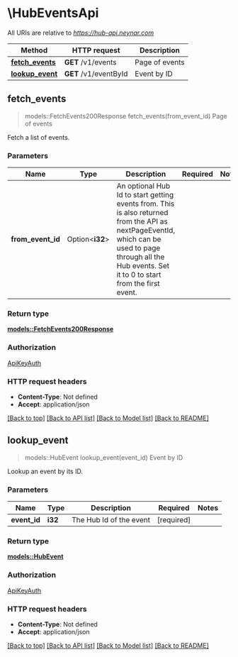 # \HubEventsApi

All URIs are relative to *https://hub-api.neynar.com*

Method | HTTP request | Description
------------- | ------------- | -------------
[**fetch_events**](HubEventsApi.md#fetch_events) | **GET** /v1/events | Page of events
[**lookup_event**](HubEventsApi.md#lookup_event) | **GET** /v1/eventById | Event by ID



## fetch_events

> models::FetchEvents200Response fetch_events(from_event_id)
Page of events

Fetch a list of events.

### Parameters


Name | Type | Description  | Required | Notes
------------- | ------------- | ------------- | ------------- | -------------
**from_event_id** | Option<**i32**> | An optional Hub Id to start getting events from. This is also returned from the API as nextPageEventId, which can be used to page through all the Hub events. Set it to 0 to start from the first event.  |  |

### Return type

[**models::FetchEvents200Response**](fetch_events_200_response.md)

### Authorization

[ApiKeyAuth](../README.md#ApiKeyAuth)

### HTTP request headers

- **Content-Type**: Not defined
- **Accept**: application/json

[[Back to top]](#) [[Back to API list]](../README.md#documentation-for-api-endpoints) [[Back to Model list]](../README.md#documentation-for-models) [[Back to README]](../README.md)


## lookup_event

> models::HubEvent lookup_event(event_id)
Event by ID

Lookup an event by its ID.

### Parameters


Name | Type | Description  | Required | Notes
------------- | ------------- | ------------- | ------------- | -------------
**event_id** | **i32** | The Hub Id of the event | [required] |

### Return type

[**models::HubEvent**](HubEvent.md)

### Authorization

[ApiKeyAuth](../README.md#ApiKeyAuth)

### HTTP request headers

- **Content-Type**: Not defined
- **Accept**: application/json

[[Back to top]](#) [[Back to API list]](../README.md#documentation-for-api-endpoints) [[Back to Model list]](../README.md#documentation-for-models) [[Back to README]](../README.md)

